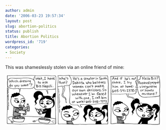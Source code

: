 ```yaml
---
author: admin
date: '2006-03-23 19:57:34'
layout: post
slug: abortion-politics
status: publish
title: Abortion Politics
wordpress_id: '719'
categories:
- Society
---
```

This was shameslessly stolen via an online friend of mine:

<img src="/images/bill.jpg">

